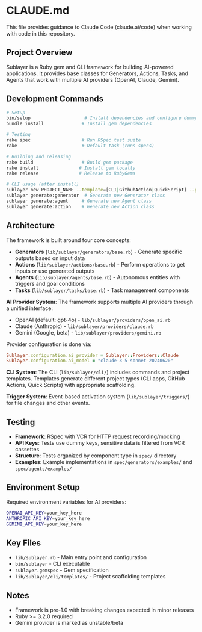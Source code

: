 # CLAUDE.md

This file provides guidance to Claude Code (claude.ai/code) when working with code in this repository.

## Project Overview

Sublayer is a Ruby gem and CLI framework for building AI-powered applications. It provides base classes for Generators, Actions, Tasks, and Agents that work with multiple AI providers (OpenAI, Claude, Gemini).

## Development Commands

```bash
# Setup
bin/setup                    # Install dependencies and configure dummy API keys
bundle install              # Install gem dependencies

# Testing
rake spec                   # Run RSpec test suite
rake                        # Default task (runs specs)

# Building and releasing
rake build                  # Build gem package
rake install               # Install gem locally
rake release               # Release to RubyGems

# CLI usage (after install)
sublayer new PROJECT_NAME --template=[CLI|GithubAction|QuickScript] --provider=[OpenAI|Claude|Gemini]
sublayer generate:generator  # Generate new Generator class
sublayer generate:agent     # Generate new Agent class
sublayer generate:action    # Generate new Action class
```

## Architecture

The framework is built around four core concepts:

- **Generators** (`lib/sublayer/generators/base.rb`) - Generate specific outputs based on input data
- **Actions** (`lib/sublayer/actions/base.rb`) - Perform operations to get inputs or use generated outputs
- **Agents** (`lib/sublayer/agents/base.rb`) - Autonomous entities with triggers and goal conditions
- **Tasks** (`lib/sublayer/tasks/base.rb`) - Task management components

**AI Provider System**: The framework supports multiple AI providers through a unified interface:
- OpenAI (default: gpt-4o) - `lib/sublayer/providers/open_ai.rb`
- Claude (Anthropic) - `lib/sublayer/providers/claude.rb`
- Gemini (Google, beta) - `lib/sublayer/providers/gemini.rb`

Provider configuration is done via:
```ruby
Sublayer.configuration.ai_provider = Sublayer::Providers::Claude
Sublayer.configuration.ai_model = "claude-3-5-sonnet-20240620"
```

**CLI System**: The CLI (`lib/sublayer/cli/`) includes commands and project templates. Templates generate different project types (CLI apps, GitHub Actions, Quick Scripts) with appropriate scaffolding.

**Trigger System**: Event-based activation system (`lib/sublayer/triggers/`) for file changes and other events.

## Testing

- **Framework**: RSpec with VCR for HTTP request recording/mocking
- **API Keys**: Tests use dummy keys, sensitive data is filtered from VCR cassettes
- **Structure**: Tests organized by component type in `spec/` directory
- **Examples**: Example implementations in `spec/generators/examples/` and `spec/agents/examples/`

## Environment Setup

Required environment variables for AI providers:
```bash
OPENAI_API_KEY=your_key_here
ANTHROPIC_API_KEY=your_key_here  
GEMINI_API_KEY=your_key_here
```

## Key Files

- `lib/sublayer.rb` - Main entry point and configuration
- `bin/sublayer` - CLI executable
- `sublayer.gemspec` - Gem specification
- `lib/sublayer/cli/templates/` - Project scaffolding templates

## Notes

- Framework is pre-1.0 with breaking changes expected in minor releases
- Ruby >= 3.2.0 required
- Gemini provider is marked as unstable/beta